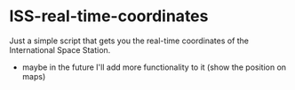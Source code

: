 # ISS-real-time-coordinates

Just a simple script that gets you the real-time coordinates of the International Space Station.

* maybe in the future I'll add more functionality to it (show the position on maps)
